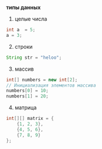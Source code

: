 **типы данных**
1. целые числа 
```java
int a  = 5;
a = 3;
```
2. строки 
```java
String str = "heloo";
```
3. массив
```java
int[] numbers = new int[2];
// Инициализация элементов массива
numbers[0] = 10;
numbers[1] = 20;
```
4. матрица
```java
int[][] matrix = {
    {1, 2, 3},
	{4, 5, 6},
    {7, 8, 9}
};

```
